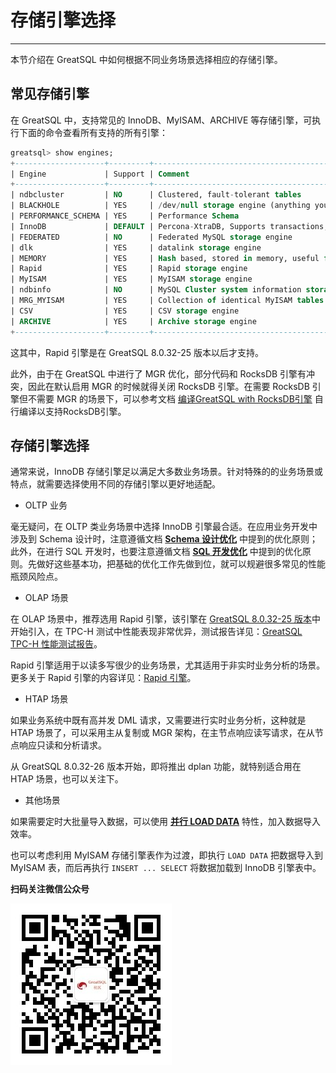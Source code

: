 # 存储引擎选择
---

本节介绍在 GreatSQL 中如何根据不同业务场景选择相应的存储引擎。

## 常见存储引擎

在 GreatSQL 中，支持常见的 InnoDB、MyISAM、ARCHIVE 等存储引擎，可执行下面的命令查看所有支持的所有引擎：

```sql
greatsql> show engines;
+--------------------+---------+----------------------------------------------------------------------------+--------------+------+------------+
| Engine             | Support | Comment                                                                    | Transactions | XA   | Savepoints |
+--------------------+---------+----------------------------------------------------------------------------+--------------+------+------------+
| ndbcluster         | NO      | Clustered, fault-tolerant tables                                           | NULL         | NULL | NULL       |
| BLACKHOLE          | YES     | /dev/null storage engine (anything you write to it disappears)             | NO           | NO   | NO         |
| PERFORMANCE_SCHEMA | YES     | Performance Schema                                                         | NO           | NO   | NO         |
| InnoDB             | DEFAULT | Percona-XtraDB, Supports transactions, row-level locking, and foreign keys | YES          | YES  | YES        |
| FEDERATED          | NO      | Federated MySQL storage engine                                             | NULL         | NULL | NULL       |
| dlk                | YES     | datalink storage engine                                                    | NO           | NO   | NO         |
| MEMORY             | YES     | Hash based, stored in memory, useful for temporary tables                  | NO           | NO   | NO         |
| Rapid              | YES     | Rapid storage engine                                                       | NO           | NO   | NO         |
| MyISAM             | YES     | MyISAM storage engine                                                      | NO           | NO   | NO         |
| ndbinfo            | NO      | MySQL Cluster system information storage engine                            | NULL         | NULL | NULL       |
| MRG_MYISAM         | YES     | Collection of identical MyISAM tables                                      | NO           | NO   | NO         |
| CSV                | YES     | CSV storage engine                                                         | NO           | NO   | NO         |
| ARCHIVE            | YES     | Archive storage engine                                                     | NO           | NO   | NO         |
+--------------------+---------+----------------------------------------------------------------------------+--------------+------+------------+
```

这其中，Rapid 引擎是在 GreatSQL 8.0.32-25 版本以后才支持。

此外，由于在 GreatSQL 中进行了 MGR 优化，部分代码和 RocksDB 引擎有冲突，因此在默认启用 MGR 的时候就得关闭 RocksDB 引擎。在需要 RocksDB 引擎但不需要 MGR 的场景下，可以参考文档 [编译GreatSQL with RocksDB引擎](https://mp.weixin.qq.com/s/aOP9oRhlgFlnz5eEB9clsA) 自行编译以支持RocksDB引擎。

## 存储引擎选择

通常来说，InnoDB 存储引擎足以满足大多数业务场景。针对特殊的的业务场景或特点，就需要选择使用不同的存储引擎以更好地适配。

- OLTP 业务

毫无疑问，在 OLTP 类业务场景中选择 InnoDB 引擎最合适。在应用业务开发中涉及到 Schema 设计时，注意遵循文档 **[Schema 设计优化](./12-7-1-sql-optimize-schema-design.md)** 中提到的优化原则；此外，在进行 SQL 开发时，也要注意遵循文档 **[SQL 开发优化](./12-7-2-sql-optimize-sql-dev.md)** 中提到的优化原则。先做好这些基本功，把基础的优化工作先做到位，就可以规避很多常见的性能瓶颈风险点。

- OLAP 场景

在 OLAP 场景中，推荐选用 Rapid 引擎，该引擎在 [GreatSQL 8.0.32-25 版本](../1-docs-intro/relnotes/changes-greatsql-8-0-32-25-20231228.md#特性增强)中开始引入，在 TPC-H 测试中性能表现非常优异，测试报告详见：[GreatSQL TPC-H 性能测试报告](../10-optimze/3-3-benchmark-greatsql-tpch-report.md)。

Rapid 引擎适用于以读多写很少的业务场景，尤其适用于非实时业务分析的场景。更多关于 Rapid 引擎的内容详见：[Rapid 引擎](../5-enhance/5-1-highperf-rapid-engine.md)。

- HTAP 场景

如果业务系统中既有高并发 DML 请求，又需要进行实时业务分析，这种就是 HTAP 场景了，可以采用主从复制或 MGR 架构，在主节点响应读写请求，在从节点响应只读和分析请求。

从 GreatSQL 8.0.32-26 版本开始，即将推出 dplan 功能，就特别适合用在 HTAP 场景，也可以关注下。

- 其他场景

如果需要定时大批量导入数据，可以使用 **[并行 LOAD DATA](../5-enhance/5-1-highperf-parallel-load.md)** 特性，加入数据导入效率。

也可以考虑利用 MyISAM 存储引擎表作为过渡，即执行 `LOAD DATA` 把数据导入到 MyISAM 表，而后再执行 `INSERT ... SELECT` 将数据加载到 InnoDB 引擎表中。



**扫码关注微信公众号**

![greatsql-wx](../greatsql-wx.jpg)
